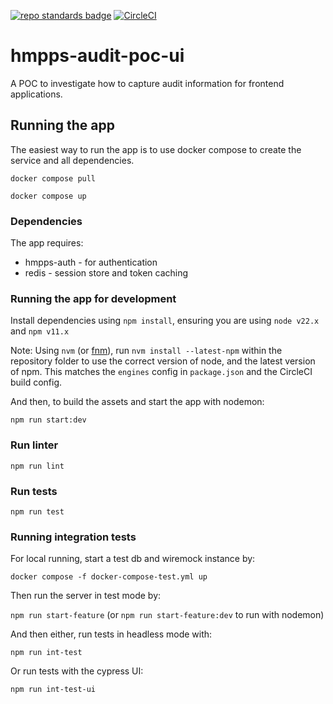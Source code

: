 [![repo standards badge](https://img.shields.io/badge/dynamic/json?color=blue&style=flat&logo=github&label=MoJ%20Compliant&query=%24.result&url=https%3A%2F%2Foperations-engineering-reports.cloud-platform.service.justice.gov.uk%2Fapi%2Fv1%2Fcompliant_public_repositories%2Fhmpps-audit-poc-ui)](https://operations-engineering-reports.cloud-platform.service.justice.gov.uk/public-github-repositories.html#hmpps-audit-poc-ui "Link to report")
[![CircleCI](https://circleci.com/gh/ministryofjustice/hmpps-audit-poc-ui/tree/main.svg?style=svg)](https://circleci.com/gh/ministryofjustice/hmpps-audit-poc-ui)

# hmpps-audit-poc-ui
A POC to investigate how to capture audit information for frontend applications.

## Running the app
The easiest way to run the app is to use docker compose to create the service and all dependencies.

`docker compose pull`

`docker compose up`

### Dependencies
The app requires:
* hmpps-auth - for authentication
* redis - session store and token caching

### Running the app for development


Install dependencies using `npm install`, ensuring you are using `node v22.x` and `npm v11.x`

Note: Using `nvm` (or [fnm](https://github.com/Schniz/fnm)), run `nvm install --latest-npm` within the repository folder to use the correct version of node, and the latest version of npm. This matches the `engines` config in `package.json` and the CircleCI build config.

And then, to build the assets and start the app with nodemon:

`npm run start:dev`

### Run linter

`npm run lint`

### Run tests

`npm run test`

### Running integration tests

For local running, start a test db and wiremock instance by:

`docker compose -f docker-compose-test.yml up`

Then run the server in test mode by:

`npm run start-feature` (or `npm run start-feature:dev` to run with nodemon)

And then either, run tests in headless mode with:

`npm run int-test`
 
Or run tests with the cypress UI:

`npm run int-test-ui`














